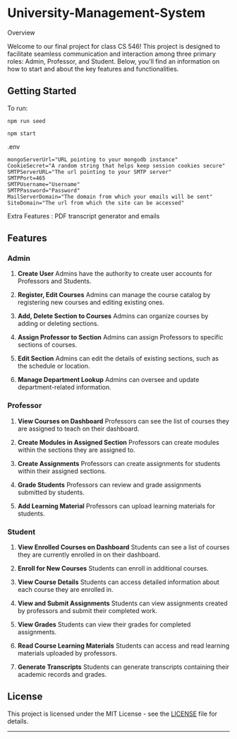 # University-Management-System

Overview

Welcome to our final project for class CS 546! This project is designed to facilitate seamless communication and interaction among three primary roles: Admin, Professor, and Student. Below, you'll find an information on how to start and about the key features and functionalities.

## Getting Started
To run:

```
npm run seed

npm start
```

.env

```
mongoServerUrl="URL pointing to your mongodb instance"
CookieSecret="A random string that helps keep session cookies secure"
SMTPServerURL="The url pointing to your SMTP server"
SMTPPort=465
SMTPUsername="Username"
SMTPPassword="Password"
MailServerDomain="The domain from which your emails will be sent"
SiteDomain="The url from which the site can be accessed"
```

Extra Features : PDF transcript generator and emails

## Features

### Admin

1. **Create User**
    Admins have the authority to create user accounts for Professors and Students.

2. **Register, Edit Courses**
    Admins can manage the course catalog by registering new courses and editing existing ones.


3. **Add, Delete Section to Courses**
    Admins can organize courses by adding or deleting sections.

4. **Assign Professor to Section**
    Admins can assign Professors to specific sections of courses.

5. **Edit Section**
    Admins can edit the details of existing sections, such as the schedule or location.

6. **Manage Department Lookup**
    Admins can oversee and update department-related information.

### Professor

1. **View Courses on Dashboard**
    Professors can see the list of courses they are assigned to teach on their dashboard.

2. **Create Modules in Assigned Section**
    Professors can create modules within the sections they are assigned to.

3. **Create Assignments**
    Professors can create assignments for students within their assigned sections.

4. **Grade Students**
    Professors can review and grade assignments submitted by students.

5. **Add Learning Material**
    Professors can upload learning materials for students.

### Student

1. **View Enrolled Courses on Dashboard**
    Students can see a list of courses they are currently enrolled in on their dashboard.

2. **Enroll for New Courses**
    Students can enroll in additional courses.

3. **View Course Details**
    Students can access detailed information about each course they are enrolled in.

4. **View and Submit Assignments**
    Students can view assignments created by professors and submit their completed work.

5. **View Grades**
    Students can view their grades for completed assignments.

6. **Read Course Learning Materials**
    Students can access and read learning materials uploaded by professors.

7. **Generate Transcripts**
    Students can generate transcripts containing their academic records and grades.


## License

This project is licensed under the MIT License - see the [LICENSE](LICENSE) file for details.

--- 
